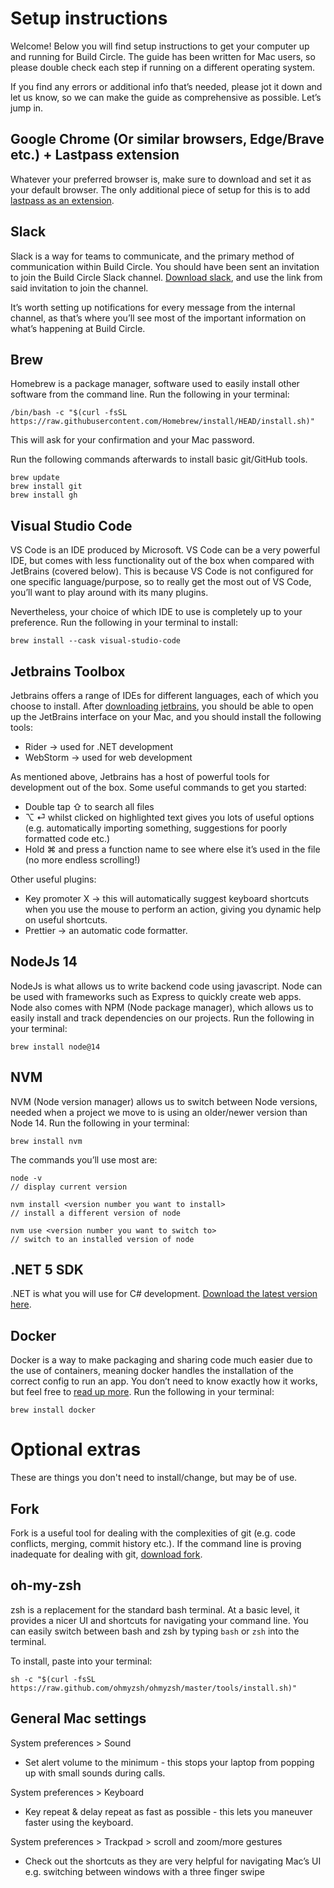 # Setup instructions
Welcome! Below you will find setup instructions to get your computer up and running for Build Circle. The guide has been written for Mac users, so please double check each step if running on a different operating system. 

If you find any errors or additional info that’s needed, please jot it down and let us know, so we can make the guide as comprehensive as possible. Let’s jump in.

## Google Chrome (Or similar browsers, Edge/Brave etc.) + Lastpass extension
Whatever your preferred browser is, make sure to download and set it as your default browser. The only additional piece of setup for this is to add [lastpass as an extension](https://lastpass.com/misc_download2.php).

## Slack
Slack is a way for teams to communicate, and the primary method of communication within Build Circle. You should have been sent an invitation to join the Build Circle Slack channel. [Download slack](https://slack.com/intl/en-gb/help/articles/207677868-Download-Slack-for-Mac
), and use the link from said invitation to join the channel.

It’s worth setting up notifications for every message from the internal channel, as that’s where you’ll see most of the important information on what’s happening at Build Circle.

## Brew
Homebrew is a package manager, software used to easily install other software from the command line. Run the following in your terminal:
```
/bin/bash -c "$(curl -fsSL https://raw.githubusercontent.com/Homebrew/install/HEAD/install.sh)"
```
This will ask for your confirmation and your Mac password.

Run the following commands afterwards to install basic git/GitHub tools.
```
brew update
brew install git
brew install gh
```

## Visual Studio Code
VS Code is an IDE produced by Microsoft. VS Code can be a very powerful IDE, but comes with less functionality out of the box when compared with JetBrains (covered below). This is because VS Code is not configured for one specific language/purpose, so to really get the most out of VS Code, you’ll want to play around with its many plugins. 

Nevertheless, your choice of which IDE to use is completely up to your preference. Run the following in your terminal to install:
```
brew install --cask visual-studio-code
```

## Jetbrains Toolbox
Jetbrains offers a range of IDEs for different languages, each of which you choose to install.
After [downloading jetbrains](https://www.jetbrains.com/toolbox-app/), you should be able to open up the JetBrains interface on your Mac, and you should install the following tools:
- Rider -> used for .NET development
- WebStorm -> used for web development

As mentioned above, Jetbrains has a host of powerful tools for development out of the box. Some useful commands to get you started:
- Double tap ⇧ to search all files
- ⌥ ⏎ whilst clicked on highlighted text gives you lots of useful options (e.g. automatically importing something, suggestions for poorly formatted code etc.)
- Hold ⌘ and press a function name to see where else it’s used in the file (no more endless scrolling!)

Other useful plugins:
- Key promoter X -> this will automatically suggest keyboard shortcuts when you use the mouse to perform an action, giving you dynamic help on useful shortcuts.
- Prettier -> an automatic code formatter.

## NodeJs 14

NodeJs is what allows us to write backend code using javascript. Node can be used with frameworks such as Express to quickly create web apps.  Node also comes with NPM (Node package manager), which allows us to easily install and track dependencies on our projects. Run the following in your terminal:
```
brew install node@14
```
## NVM
NVM (Node version manager) allows us to switch between Node versions, needed when a project we move to is using an older/newer version than Node 14. Run the following in your terminal:
```
brew install nvm
```
The commands you’ll use most are:
```
node -v
// display current version

nvm install <version number you want to install>
// install a different version of node

nvm use <version number you want to switch to>
// switch to an installed version of node
```

## .NET 5 SDK
.NET is what you will use for C# development. [Download the latest version here](https://dotnet.microsoft.com/download/dotnet/5.0).

## Docker
Docker is a way to make packaging and sharing code much easier due to the use of containers, meaning docker handles the installation of the correct config to run an app. You don’t need to know exactly how it works, but feel free to [read up more](https://www.zdnet.com/article/what-is-docker-and-why-is-it-so-darn-popular/). Run the following in your terminal:
```
brew install docker
```

# Optional extras
These are things you don't need to install/change, but may be of use.

## Fork
Fork is a useful tool for dealing with the complexities of git (e.g. code conflicts, merging, commit history etc.). If the command line is proving inadequate for dealing with git, [download fork](https://git-fork.com/).

## oh-my-zsh
zsh is a replacement for the standard bash terminal. At a basic level, it provides a nicer UI and shortcuts for navigating your command line. You can easily switch between bash and zsh by typing `bash` or `zsh` into the terminal.

To install, paste into your terminal:
```
sh -c "$(curl -fsSL https://raw.github.com/ohmyzsh/ohmyzsh/master/tools/install.sh)"
```
## General Mac settings

System preferences > Sound 
- Set alert volume to the minimum - this stops your laptop from popping up with small sounds during calls.

System preferences > Keyboard 
- Key repeat & delay repeat as fast as possible - this lets you maneuver faster using the keyboard.

System preferences > Trackpad > scroll and zoom/more gestures
- Check out the shortcuts as they are very helpful for navigating Mac’s UI e.g. switching between windows with a three finger swipe

